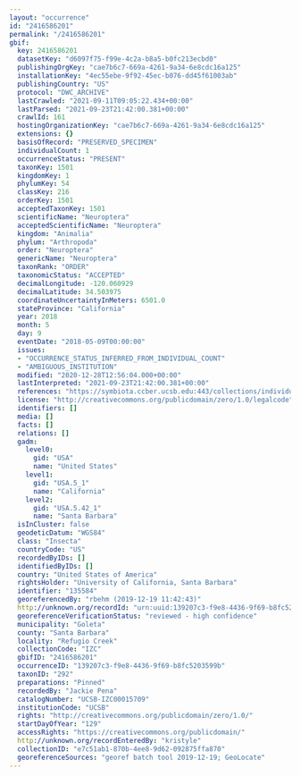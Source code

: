 ```yaml
---
layout: "occurrence"
id: "2416586201"
permalink: "/2416586201"
gbif:
  key: 2416586201
  datasetKey: "d6097f75-f99e-4c2a-b8a5-b0fc213ecbd0"
  publishingOrgKey: "cae7b6c7-669a-4261-9a34-6e8cdc16a125"
  installationKey: "4ec55ebe-9f92-45ec-b076-dd45f61003ab"
  publishingCountry: "US"
  protocol: "DWC_ARCHIVE"
  lastCrawled: "2021-09-11T09:05:22.434+00:00"
  lastParsed: "2021-09-23T21:42:00.381+00:00"
  crawlId: 161
  hostingOrganizationKey: "cae7b6c7-669a-4261-9a34-6e8cdc16a125"
  extensions: {}
  basisOfRecord: "PRESERVED_SPECIMEN"
  individualCount: 1
  occurrenceStatus: "PRESENT"
  taxonKey: 1501
  kingdomKey: 1
  phylumKey: 54
  classKey: 216
  orderKey: 1501
  acceptedTaxonKey: 1501
  scientificName: "Neuroptera"
  acceptedScientificName: "Neuroptera"
  kingdom: "Animalia"
  phylum: "Arthropoda"
  order: "Neuroptera"
  genericName: "Neuroptera"
  taxonRank: "ORDER"
  taxonomicStatus: "ACCEPTED"
  decimalLongitude: -120.060929
  decimalLatitude: 34.503975
  coordinateUncertaintyInMeters: 6501.0
  stateProvince: "California"
  year: 2018
  month: 5
  day: 9
  eventDate: "2018-05-09T00:00:00"
  issues:
  - "OCCURRENCE_STATUS_INFERRED_FROM_INDIVIDUAL_COUNT"
  - "AMBIGUOUS_INSTITUTION"
  modified: "2020-12-28T12:56:04.000+00:00"
  lastInterpreted: "2021-09-23T21:42:00.381+00:00"
  references: "https://symbiota.ccber.ucsb.edu:443/collections/individual/index.php?occid=135584"
  license: "http://creativecommons.org/publicdomain/zero/1.0/legalcode"
  identifiers: []
  media: []
  facts: []
  relations: []
  gadm:
    level0:
      gid: "USA"
      name: "United States"
    level1:
      gid: "USA.5_1"
      name: "California"
    level2:
      gid: "USA.5.42_1"
      name: "Santa Barbara"
  isInCluster: false
  geodeticDatum: "WGS84"
  class: "Insecta"
  countryCode: "US"
  recordedByIDs: []
  identifiedByIDs: []
  country: "United States of America"
  rightsHolder: "University of California, Santa Barbara"
  identifier: "135584"
  georeferencedBy: "rbehm (2019-12-19 11:42:43)"
  http://unknown.org/recordId: "urn:uuid:139207c3-f9e8-4436-9f69-b8fc5203599b"
  georeferenceVerificationStatus: "reviewed - high confidence"
  municipality: "Goleta"
  county: "Santa Barbara"
  locality: "Refugio Creek"
  collectionCode: "IZC"
  gbifID: "2416586201"
  occurrenceID: "139207c3-f9e8-4436-9f69-b8fc5203599b"
  taxonID: "292"
  preparations: "Pinned"
  recordedBy: "Jackie Pena"
  catalogNumber: "UCSB-IZC00015709"
  institutionCode: "UCSB"
  rights: "http://creativecommons.org/publicdomain/zero/1.0/"
  startDayOfYear: "129"
  accessRights: "https://creativecommons.org/publicdomain/"
  http://unknown.org/recordEnteredBy: "kristyle"
  collectionID: "e7c51ab1-870b-4ee8-9d62-092875ffa870"
  georeferenceSources: "georef batch tool 2019-12-19; GeoLocate"
---
```

